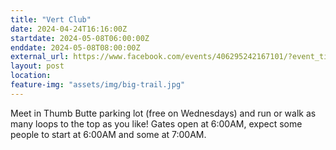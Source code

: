 ```yaml
---
title: "Vert Club"
date: 2024-04-24T16:16:00Z
startdate: 2024-05-08T06:00:00Z
enddate: 2024-05-08T08:00:00Z
external_url: https://www.facebook.com/events/406295242167101/?event_time_id=406295278833764
layout: post
location: 
feature-img: "assets/img/big-trail.jpg"
---
```


Meet in Thumb Butte parking lot (free on Wednesdays) and run or walk as many loops to the top as you like!  Gates open at 6&#58;00AM, expect some people to start at 6&#58;00AM and some at 7&#58;00AM. <br>
  <br>
  
